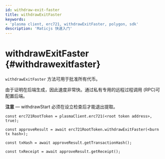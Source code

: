 ```yaml
---
id: withdraw-exit-faster
title: withdrawExitFaster
keywords:
- 'plasma client, erc721, withdrawExitFaster, polygon, sdk'
description: 'Maticjs 快速入门'
---
```


# withdrawExitFaster {#withdrawexitfaster}

`withdrawExitFaster` 方法可用于批准所有代币。

由于证明在后端生成，因此速度非常快。通过私有专用的远程过程调用 (RPC)可配置后端。

**注意** — withdrawStart 必须在设立检查后才能退出提取。

```
const erc721RootToken = plasmaClient.erc721(<root token address>, true);

const approveResult = await erc721RootToken.withdrawExitFaster(<burn tx hash>);

const txHash = await approveResult.getTransactionHash();

const txReceipt = await approveResult.getReceipt();

```
